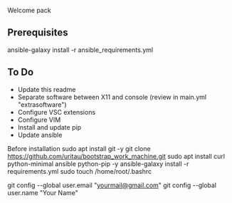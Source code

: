 
Welcome pack

## Prerequisites
ansible-galaxy install -r ansible_requirements.yml


## To Do 

* Update this readme
* Separate software between X11 and console (review in main.yml "extrasoftware")
* Configure VSC extensions
* Configure VIM
* Install and update pip
* Update ansible

Before installation
sudo apt install git -y
git clone https://github.com/uritau/bootstrap_work_machine.git
sudo apt install curl python-minimal ansible python-pip -y
ansible-galaxy install -r requirements.yml 
sudo touch /home/root/.bashrc

git config --global user.email "yourmail@gmail.com"
git config --global user.name "Your Name"


